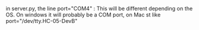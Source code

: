 in server.py, the line port="COM4" : This will be different depending on the OS. On windows it will probably be a COM port, on Mac st like port="/dev/tty.HC-05-DevB"
